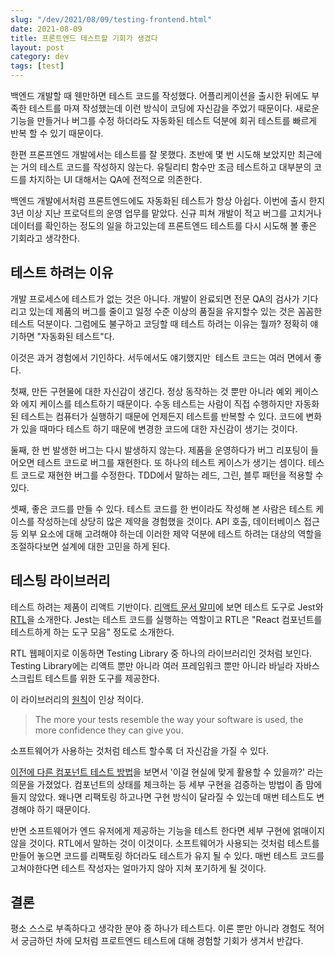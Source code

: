 ```yaml
---
slug: "/dev/2021/08/09/testing-frontend.html"
date: 2021-08-09
title: 프론트엔드 테스트할 기회가 생겼다
layout: post
category: dev
tags: [test]
---
```


백엔드 개발할 때 웬만하면 테스트 코드를 작성했다. 어플리케이션을 출시한 뒤에도 부족한 테스트를 마져 작성했는데 이런 방식이 코딩에 자신감을 주었기 때문이다. 새로운 기능을 만들거나 버그를 수정 하더라도 자동화된 테스트 덕분에 회귀 테스트를 빠르게 반복 할 수 있기 때문이다.

한편 프론프엔드 개발에서는 테스트를 잘 못했다. 초반에 몇 번 시도해 보았지만 최근에는 거의 테스트 코드를 작성하지 않는다. 유틸리티 함수만 조금 테스트하고 대부분의 코드를 차지하는 UI 대해서는 QA에 전적으로 의존한다.

백엔드 개발에서처럼 프론트엔드에도 자동화된 테스트가 항상 아쉽다. 이번에 출시 한지 3년 이상 지난 프로덕트의 운영 업무를 맡았다. 신규 피쳐 개발이 적고 버그를 고치거나 데이터를 확인하는 정도의 일을 하고있는데 프론트엔드 테스트를 다시 시도해 볼 좋은 기회라고 생각한다.

## 테스트 하려는 이유

개발 프로세스에 테스트가 없는 것은 아니다. 개발이 완료되면 전문 QA의 검사가 기다리고 있는데 제품의 버그를 줄이고 일정 수준 이상의 품질을 유지할수 있는 것은 꼼꼼한 테스트 덕분이다. 그럼에도 불구하고 코딩할 때 테스트 하려는 이유는 뭘까? 정확히 얘기하면 "자동화된 테스트"다.

이것은 과거 경험에서 기인하다. 서두에서도 얘기했지만  테스트 코드는 여러 면에서 좋다.

첫째, 만든 구현물에 대한 자신감이 생긴다. 정상 동작하는 것 뿐만 아니라 예외 케이스와 에지 케이스를 테스트하기 때문이다. 수동 테스트는 사람이 직접 수행하지만 자동화된 테스트는 컴퓨터가 실행하기 때문에 언제든지 테스트를 반복할 수 있다. 코드에 변화가 있을 때마다 테스트 하기 때문에 변경한 코드에 대한 자신감이 생기는 것이다.

둘째, 한 번 발생한 버그는 다시 발생하지 않는다. 제품을 운영하다가 버그 리포팅이 들어오면 테스트 코드로 버그를 재현한다. 또 하나의 테스트 케이스가 생기는 셈이다. 테스트 코드로 재현한 버그를 수정한다. TDD에서 말하는 레드, 그린, 블루 패턴을 적용할 수 있다.

셋째, 좋은 코드를 만들 수 있다. 테스트 코드를 한 번이라도 작성해 본 사람은 테스트 케이스를 작성하는데 상당히 많은 제약을 경험했을 것이다. API 호출, 데이터베이스 접근 등 외부 요소에 대해 고려해야 하는데 이러한 제약 덕분에 테스트 하려는 대상의 역할을 조절하다보면 설계에 대한 고민을 하게 된다.

## 테스팅 라이브러리

테스트 하려는 제품이 리액트 기반이다. [리액트 문서 말미](https://ko.reactjs.org/docs/testing.html#tools)에 보면 테스트 도구로 Jest와 [RTL](https://testing-library.com/docs/react-testing-library/intro/)을 소개한다. Jest는 테스트 코드를 실행하는 역할이고 RTL은 "React 컴포넌트를 테스트하게 하는 도구 모음" 정도로 소개한다.

RTL 웹페이지로 이동하면 Testing Library 중 하나의 라이브러리인 것처럼 보인다. Testing Library에는 리액트 뿐만 아니라 여러 프레임워크 뿐만 아니라 바닐라 자바스스크립트 테스트를 위한 도구를 제공한다.

이 라이브러리의 [원칙](https://testing-library.com/docs/guiding-principles/)이 인상 적이다.

> The more your tests resemble the way your software is used, the more confidence they can give you.

소프트웨어가 사용하는 것처럼 테스트 할수록 더 자신감을 가질 수 있다.

[이전에 다른 컴포넌트 테스트 방법](https://jeonghwan-kim.github.io/vue/2017/04/19/vue-component-test.html)을 보면서 '이걸 현실에 맞게 활용할 수 있을까?' 라는 의문을 가졌었다. 컴포넌트의 상태를 체크하는 등 세부 구현을 검증하는 방법이 좀 맘에 들지 않았다. 왜나면 리팩토링 하고나면 구현 방식이 달라질 수 있는데 매번 테스트도 변경해야 하기 때문이다.

반면 소프트웨어가 엔드 유저에게 제공하는 기능을 테스트 한다면 세부 구현에 얽매이지 않을 것이다. RTL에서 말하는 것이 이것이다. 소프트웨어가 사용되는 것처럼 테스트를 만들어 놓으면 코드를 리팩토링 하더라도 테스트가 유지 될 수 있다. 매번 테스트 코드를 고쳐야한다면 테스트 작성자는 얼마가지 않아 지쳐 포기하게 될 것이다.

## 결론

평소 스스로 부족하다고 생각한 분야 중 하나가 테스트다. 이론 뿐만 아니라 경험도 적어서 궁금하던 차에 모처럼 프로트엔드 테스트에 대해 경험할 기회가 생겨서 반갑다.
